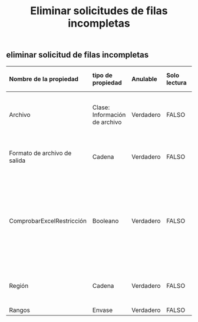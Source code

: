 ﻿---
title: Eliminar solicitudes de filas incompletas
second_title: Aspose.Cells Cloud Documen
type: docs
url: /es/specification/model/deleteincompleterowsrequest/
description: "Aspose.Cells Especificación del modelo de nube: DeleteIncompleteRowsRequest. Maneje sin esfuerzo Excel y otros documentos de hoja de cálculo con funciones como abrir, generar, editar, dividir, fusionar, comparar y convertir."
weight: 50
---
## **eliminar solicitud de filas incompletas**

 

| Nombre de la propiedad| tipo de propiedad| Anulable| Solo lectura| Valor por defecto| Descripción|
|:- |:- |:- |:- |:- |:- |
| Archivo| Clase: Información de archivo| Verdadero| FALSO|| Archivos de hojas de cálculo que requieren llenado de datos.|
| Formato de archivo de salida| Cadena| Verdadero| FALSO||finalizar la limpieza de datos, outfile`s file format. `|
| ComprobarExcelRestricción| Booleano| Verdadero| FALSO|| Si se verifica la restricción del archivo de hoja de cálculo cuando el usuario modifica los objetos relacionados con las celdas.|
| Región| Cadena| Verdadero| FALSO|| La configuración regional para el libro de trabajo.|
| Rangos| Envase| Verdadero| FALSO|||


